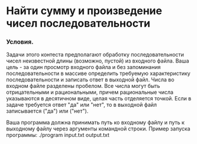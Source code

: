# Найти сумму и произведение чисел последовательности

### Условия.
Задачи этого контеста предполагают обработку последовательности чисел неизвестной длины (возможно, пустой) из входного файла. 
Ваша цель - за один просмотр входного файла и без запоминания последовательности в массиве определить требуемую характеристику последовательности и записать ответ в выходной файл. 
Числа во входном файле разделены пробелом. Все числа могут быть отрицательными и рациональными, причем рациональные числа указываются в десятичном виде, целая часть отделяется точкой. 
Если в задаче требуется ответ "да" или "нет", то в выходной файл записывается  ("да") или  ("нет").

Ваша программа должна принимать путь ко входному файлу и путь к выходному файлу через аргументы командной строки. Пример запуска программы:
./program input.txt output.txt
